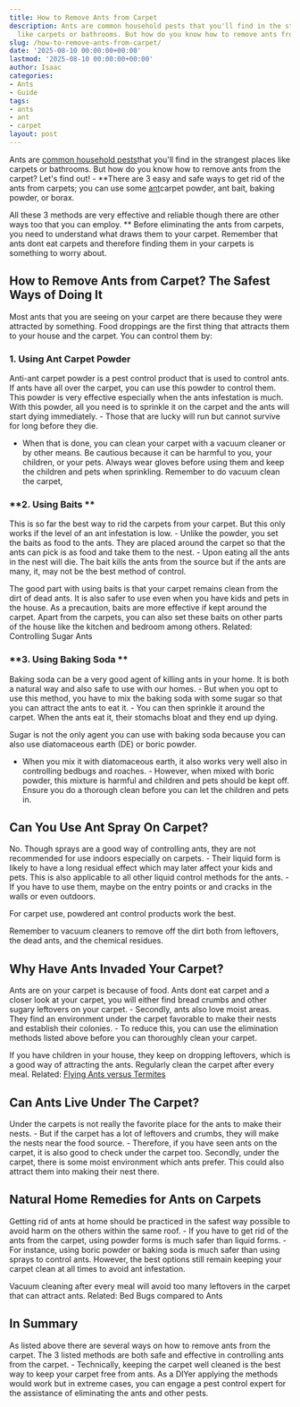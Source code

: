 ```yaml
---
title: How to Remove Ants from Carpet
description: Ants are common household pests that you'll find in the strangest places
  like carpets or bathrooms. But how do you know how to remove ants from the carpet?
slug: /how-to-remove-ants-from-carpet/
date: '2025-08-10 00:00:00+00:00'
lastmod: '2025-08-10 00:00:00+00:00'
author: Isaac
categories:
- Ants
- Guide
tags:
- ants
- ant
- carpet
layout: post
---
```

Ants are [common household pests](https://pestpolicy.com/what-attracts-carpenter-ants-in-a-home/)that you'll find in the strangest places like carpets or bathrooms. But how do you know how to remove ants from the carpet? Let's find out! - **There are 3 easy and safe ways to get rid of the ants from carpets; you can use some [ant](https://pestpolicy.com/ant-control-in-federal-way/)carpet powder, ant bait, baking powder, or borax.

All these 3 methods are very effective and reliable though there are other ways too that you can employ. ** Before eliminating the ants from carpets, you need to understand what draws them to your carpet. Remember that ants dont eat carpets and therefore finding them in your carpets is something to worry about.

##  How to Remove Ants from Carpet? The Safest Ways of Doing It

Most ants that you are seeing on your carpet are there because they were attracted by something. Food droppings are the first thing that attracts them to your house and the carpet. You can control them by:

###  **1. Using Ant Carpet Powder**

Anti-ant carpet powder is a pest control product that is used to control ants. If ants have all over the carpet, you can use this powder to control them. This powder is very effective especially when the ants infestation is much. With this powder, all you need is to sprinkle it on the carpet and the ants will start dying immediately. - Those that are lucky will run but cannot survive for long before they die.

- When that is done, you can clean your carpet with a vacuum cleaner or by other means. Be cautious because it can be harmful to you, your children, or your pets. Always wear gloves before using them and keep the children and pets when sprinkling. Remember to do vacuum clean the carpet,

###  **2. Using Baits **

This is so far the best way to rid the carpets from your carpet. But this only works if the level of an ant infestation is low. - Unlike the powder, you set the baits as food to the ants. They are placed around the carpet so that the ants can pick is as food and take them to the nest. - Upon eating all the ants in the nest will die. The bait kills the ants from the source but if the ants are many, it, may not be the best method of control.

The good part with using baits is that your carpet remains clean from the dirt of dead ants. It is also safer to use even when you have kids and pets in the house. As a precaution, baits are more effective if kept around the carpet. Apart from the carpets, you can also set these baits on other parts of the house like the kitchen and bedroom among others. Related: Controlling Sugar Ants

###  **3. Using Baking Soda **

Baking soda can be a very good agent of killing ants in your home. It is both a natural way and also safe to use with our homes. - But when you opt to use this method, you have to mix the baking soda with some sugar so that you can attract the ants to eat it. - You can then sprinkle it around the carpet. When the ants eat it, their stomachs bloat and they end up dying.

Sugar is not the only agent you can use with baking soda because you can also use diatomaceous earth (DE) or boric powder.

- When you mix it with diatomaceous earth, it also works very well also in controlling bedbugs and roaches. - However, when mixed with boric powder, this mixture is harmful and children and pets should be kept off. Ensure you do a thorough clean before you can let the children and pets in.

##  **Can You Use Ant Spray On Carpet?**

No. Though sprays are a good way of controlling ants, they are not recommended for use indoors especially on carpets. - Their liquid form is likely to have a long residual effect which may later affect your kids and pets. This is also applicable to all other liquid control methods for the ants. - If you have to use them, maybe on the entry points or and cracks in the walls or even outdoors.

For carpet use, powdered ant control products work the best.

Remember to vacuum cleaners to remove off the dirt both from leftovers, the dead ants, and the chemical residues.

##  **Why Have Ants Invaded Your Carpet?**

Ants are on your carpet is because of food. Ants dont eat carpet and a closer look at your carpet, you will either find bread crumbs and other sugary leftovers on your carpet. - Secondly, ants also love moist areas. They find an environment under the carpet favorable to make their nests and establish their colonies. - To reduce this, you can use the elimination methods listed above before you can thoroughly clean your carpet.

If you have children in your house, they keep on dropping leftovers, which is a good way of attracting the ants. Regularly clean the carpet after every meal. Related: [Flying Ants versus Termites](https://pestpolicy.com/flying-ants-vs-termites/)

##  **Can Ants Live Under The Carpet?**

Under the carpets is not really the favorite place for the ants to make their nests. - But if the carpet has a lot of leftovers and crumbs, they will make the nests near the food source. - Therefore, if you have seen ants on the carpet, it is also good to check under the carpet too. Secondly, under the carpet, there is some moist environment which ants prefer. This could also attract them into making their nest there.

##  Natural Home Remedies for Ants on Carpets

Getting rid of ants at home should be practiced in the safest way possible to avoid harm on the others within the same roof. - If you have to get rid of the ants from the carpet, using powder forms is much safer than liquid forms. - For instance, using boric powder or baking soda is much safer than using sprays to control ants. However, the best options still remain keeping your carpet clean at all times to avoid ant infestation.

Vacuum cleaning after every meal will avoid too many leftovers in the carpet that can attract ants. Related: Bed Bugs compared to Ants

##  In Summary

As listed above there are several ways on how to remove ants from the carpet. The 3 listed methods are both safe and effective in controlling ants from the carpet. - Technically, keeping the carpet well cleaned is the best way to keep your carpet free from ants. As a DIYer applying the methods would work but in extreme cases, you can engage a pest control expert for the assistance of eliminating the ants and other pests.